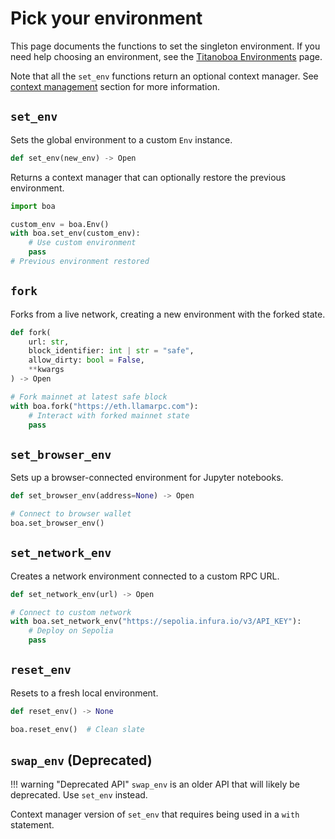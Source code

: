 # Pick your environment

This page documents the functions to set the singleton environment.
If you need help choosing an environment, see the [Titanoboa Environments](../../explain/singleton_env.md) page.

Note that all the `set_env` functions return an optional context manager.
See [context management](../../explain/singleton_env.md#automatic-context-management) section for more information.

## `set_env`

Sets the global environment to a custom `Env` instance.

```python
def set_env(new_env) -> Open
```

Returns a context manager that can optionally restore the previous environment.

```python
import boa

custom_env = boa.Env()
with boa.set_env(custom_env):
    # Use custom environment
    pass
# Previous environment restored
```

## `fork`

Forks from a live network, creating a new environment with the forked state.

```python
def fork(
    url: str, 
    block_identifier: int | str = "safe", 
    allow_dirty: bool = False, 
    **kwargs
) -> Open
```

```python
# Fork mainnet at latest safe block
with boa.fork("https://eth.llamarpc.com"):
    # Interact with forked mainnet state
    pass
```

## `set_browser_env`

Sets up a browser-connected environment for Jupyter notebooks.

```python
def set_browser_env(address=None) -> Open
```

```python
# Connect to browser wallet
boa.set_browser_env()
```

## `set_network_env`

Creates a network environment connected to a custom RPC URL.

```python
def set_network_env(url) -> Open
```

```python
# Connect to custom network
with boa.set_network_env("https://sepolia.infura.io/v3/API_KEY"):
    # Deploy on Sepolia
    pass
```

## `reset_env`

Resets to a fresh local environment.

```python
def reset_env() -> None
```

```python
boa.reset_env()  # Clean slate
```

## `swap_env` (Deprecated)

!!! warning "Deprecated API"
    `swap_env` is an older API that will likely be deprecated. Use `set_env` instead.

Context manager version of `set_env` that requires being used in a `with` statement.

